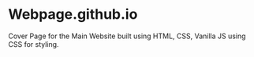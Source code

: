 # Webpage.github.io


Cover Page for the Main Website built using HTML, CSS, Vanilla JS using CSS for styling.
